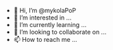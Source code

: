 - 👋 Hi, I’m @mykolaPoP
- 👀 I’m interested in ...
- 🌱 I’m currently learning ...
- 💞️ I’m looking to collaborate on ...
- 📫 How to reach me ...

<!---
mykolaPoP/mykolaPoP is a ✨ special ✨ repository because its `README.md` (this file) appears on your GitHub profile.
You can click the Preview link to take a look at your changes.
--->
